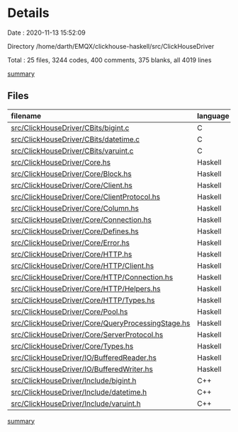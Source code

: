 # Details

Date : 2020-11-13 15:52:09

Directory /home/darth/EMQX/clickhouse-haskell/src/ClickHouseDriver

Total : 25 files,  3244 codes, 400 comments, 375 blanks, all 4019 lines

[summary](results.md)

## Files
| filename | language | code | comment | blank | total |
| :--- | :--- | ---: | ---: | ---: | ---: |
| [src/ClickHouseDriver/CBits/bigint.c](/src/ClickHouseDriver/CBits/bigint.c) | C | 36 | 0 | 5 | 41 |
| [src/ClickHouseDriver/CBits/datetime.c](/src/ClickHouseDriver/CBits/datetime.c) | C | 45 | 0 | 4 | 49 |
| [src/ClickHouseDriver/CBits/varuint.c](/src/ClickHouseDriver/CBits/varuint.c) | C | 57 | 3 | 5 | 65 |
| [src/ClickHouseDriver/Core.hs](/src/ClickHouseDriver/Core.hs) | Haskell | 13 | 0 | 1 | 14 |
| [src/ClickHouseDriver/Core/Block.hs](/src/ClickHouseDriver/Core/Block.hs) | Haskell | 115 | 14 | 8 | 137 |
| [src/ClickHouseDriver/Core/Client.hs](/src/ClickHouseDriver/Core/Client.hs) | Haskell | 239 | 55 | 38 | 332 |
| [src/ClickHouseDriver/Core/ClientProtocol.hs](/src/ClickHouseDriver/Core/ClientProtocol.hs) | Haskell | 36 | 14 | 18 | 68 |
| [src/ClickHouseDriver/Core/Column.hs](/src/ClickHouseDriver/Core/Column.hs) | Haskell | 758 | 98 | 37 | 893 |
| [src/ClickHouseDriver/Core/Connection.hs](/src/ClickHouseDriver/Core/Connection.hs) | Haskell | 414 | 39 | 21 | 474 |
| [src/ClickHouseDriver/Core/Defines.hs](/src/ClickHouseDriver/Core/Defines.hs) | Haskell | 62 | 27 | 40 | 129 |
| [src/ClickHouseDriver/Core/Error.hs](/src/ClickHouseDriver/Core/Error.hs) | Haskell | 409 | 9 | 8 | 426 |
| [src/ClickHouseDriver/Core/HTTP.hs](/src/ClickHouseDriver/Core/HTTP.hs) | Haskell | 8 | 0 | 1 | 9 |
| [src/ClickHouseDriver/Core/HTTP/Client.hs](/src/ClickHouseDriver/Core/HTTP/Client.hs) | Haskell | 213 | 31 | 31 | 275 |
| [src/ClickHouseDriver/Core/HTTP/Connection.hs](/src/ClickHouseDriver/Core/HTTP/Connection.hs) | Haskell | 68 | 8 | 9 | 85 |
| [src/ClickHouseDriver/Core/HTTP/Helpers.hs](/src/ClickHouseDriver/Core/HTTP/Helpers.hs) | Haskell | 72 | 9 | 12 | 93 |
| [src/ClickHouseDriver/Core/HTTP/Types.hs](/src/ClickHouseDriver/Core/HTTP/Types.hs) | Haskell | 34 | 5 | 8 | 47 |
| [src/ClickHouseDriver/Core/Pool.hs](/src/ClickHouseDriver/Core/Pool.hs) | Haskell | 50 | 10 | 3 | 63 |
| [src/ClickHouseDriver/Core/QueryProcessingStage.hs](/src/ClickHouseDriver/Core/QueryProcessingStage.hs) | Haskell | 7 | 0 | 4 | 11 |
| [src/ClickHouseDriver/Core/ServerProtocol.hs](/src/ClickHouseDriver/Core/ServerProtocol.hs) | Haskell | 48 | 14 | 17 | 79 |
| [src/ClickHouseDriver/Core/Types.hs](/src/ClickHouseDriver/Core/Types.hs) | Haskell | 280 | 28 | 31 | 339 |
| [src/ClickHouseDriver/IO/BufferedReader.hs](/src/ClickHouseDriver/IO/BufferedReader.hs) | Haskell | 153 | 24 | 37 | 214 |
| [src/ClickHouseDriver/IO/BufferedWriter.hs](/src/ClickHouseDriver/IO/BufferedWriter.hs) | Haskell | 102 | 12 | 26 | 140 |
| [src/ClickHouseDriver/Include/bigint.h](/src/ClickHouseDriver/Include/bigint.h) | C++ | 9 | 0 | 4 | 13 |
| [src/ClickHouseDriver/Include/datetime.h](/src/ClickHouseDriver/Include/datetime.h) | C++ | 7 | 0 | 4 | 11 |
| [src/ClickHouseDriver/Include/varuint.h](/src/ClickHouseDriver/Include/varuint.h) | C++ | 9 | 0 | 3 | 12 |

[summary](results.md)
